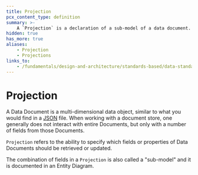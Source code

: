 ```yaml
---
title: Projection
pcx_content_type: definition
summary: >-
    A `Projection` is a declaration of a sub-model of a data document.
hidden: true
has_more: true
aliases:
    - Projection
    - Projections
links_to:
    - /fundamentals/design-and-architecture/standards-based/data-standards/json
---
```


# Projection

A Data Document is a multi-dimensional data object, similar to what you would find in a [JSON](/fundamentals/design-and-architecture/standards-based/data-standards/json) file. When working with a document store, one generally does not interact with entire Documents, but only with a number of fields from those Documents.

`Projection` refers to the ability to specify which fields or properties of Data Documents should be retrieved or updated.

The combination of fields in a `Projection` is also called a "sub-model" and it is documented in an Entity Diagram.
